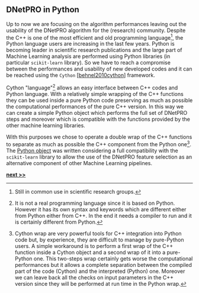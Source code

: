 ## DNetPRO in Python

Up to now we are focusing on the algorithm performances leaving out the usability of the DNetPRO algorithm for the (research) community.
Despite the C++ is one of the most efficient and old programming language[^1], the Python language users are increasing in the last few years.
Python is becoming leader in scientific research publications and the large part of Machine Learning analysis are performed using Python libraries (in particular `scikit-learn` library).
So we have to reach a compromise between the performances and usability of new developed codes and it can be reached using the `Cython` [[behnel2010cython](https://cython.org/)] framework.

Cython "language"[^2] allows an easy interface between C++ codes and Python language.
With a relatively simple wrapping of the C++ functions they can be used inside a pure Python code preserving as much as possible the computational performances of the pure C++ version.
In this way we can create a simple Python object which performs the full set of DNetPRO steps and moreover which is compatible with the functions provided by the other machine learning libraries.

With this purposes we chose to operate a double wrap of the C++ functions to separate as much as possible the C++ component from the Python one[^3].
The [Python object](https://github.com/Nico-Curti/DNetPRO/blob/master/DNetPRO/DNetPRO.py) was written considering a full compatibility with the `scikit-learn` library to allow the use of the DNetPRO feature selection as an alternative component of other Machine Learning pipelines.


[^1]: Still in common use in scientific research groups.

[^2]: It is not a real programming language since it is based on Python.
  However it has its own syntax and keywords which are different either from Python either from C++.
  In the end it needs a compiler to run and it is certainly different from Python.

[^3]: Cython wrap are very powerful tools for C++ integration into Python code but, by experience, they are difficult to manage by pure-Python users.
  A simple workaround is to perform a first wrap of the C++ function inside a Cython object and a second wrap of it into a pure-Python one.
  This two-steps wrap certainly gets worse the computational performances but it allows a complete separation between the compiled part of the code (Cython) and the interpreted (Python) one.
  Moreover we can leave back all the checks on input parameters
  in the C++ version since they will be performed at run time in the Python wrap.

[**next >>**](./Pipeline.md)
